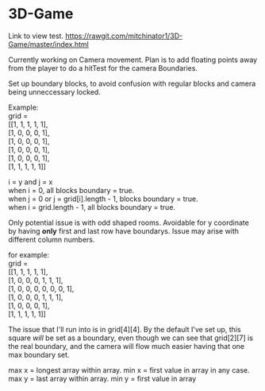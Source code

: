 # 3D-Game

Link to view test.
https://rawgit.com/mitchinator1/3D-Game/master/index.html

Currently working on Camera movement. Plan is to add floating points away from the player to do a hitTest for the camera Boundaries.

Set up boundary blocks, to avoid confusion with regular blocks and camera being unneccessary locked.

Example:
</br>
grid =</br>
[[1, 1, 1, 1, 1],</br>
 [1, 0, 0, 0, 1],</br>
 [1, 0, 0, 0, 1],</br>
 [1, 0, 0, 0, 1],</br>
 [1, 0, 0, 0, 1],</br>
 [1, 1, 1, 1, 1]]
 
 i = y and j = x </br>
 when i = 0, all blocks boundary = true.</br>
 when j = 0 or j = grid[i].length - 1, blocks boundary = true.</br>
 when i = grid.length - 1, all blocks boundary = true.</br>
 
 Only potential issue is with odd shaped rooms. Avoidable for y coordinate by having <b>only</b> first and last row have boundarys.
 Issue may arise with different column numbers.
 
for example:
</br>
grid =</br>
[[1, 1, 1, 1, 1],</br>
 [1, 0, 0, 0, 1, 1, 1],</br>
 [1, 0, 0, 0, 0, 0, 0, 1],</br>
 [1, 0, 0, 0, 1, 1, 1],</br>
 [1, 0, 0, 0, 1],</br>
 [1, 1, 1, 1, 1]]
 
 The issue that I'll run into is in grid[4][4]. By the default I've set up, this square <i>will</i> be set as a boundary, even though we can see that grid[2][7] is the real boundary, and the camera will flow much easier having that one max boundary set.
 
max x = longest array within array.
min x = first value in array in any case.
max y = last array within array.
min y = first value in array
